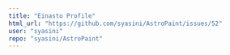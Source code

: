 ```yaml
---
title: "Einasto Profile"
html_url: "https://github.com/syasini/AstroPaint/issues/52"
user: "syasini"
repo: "syasini/AstroPaint"
---
```


